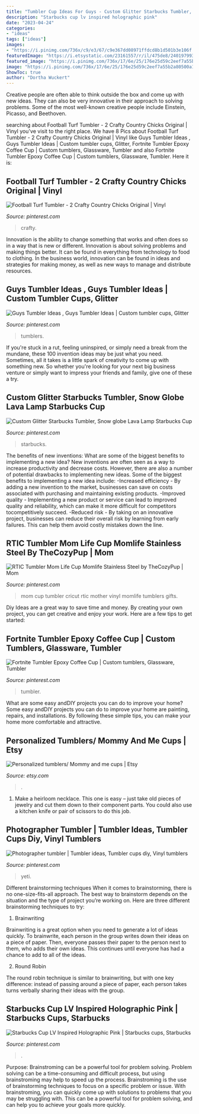 ```yaml
---
title: "Tumbler Cup Ideas For Guys - Custom Glitter Starbucks Tumbler, Snow Globe Lava Lamp Starbucks Cup"
description: "Starbucks cup lv inspired holographic pink"
date: "2023-04-24"
categories:
- "ideas"
tags: ["ideas"]
images:
- "https://i.pinimg.com/736x/c9/e3/67/c9e367dd08971ffdcd8b1d501b3e106f.jpg"
featuredImage: "https://i.etsystatic.com/23161557/r/il/475de8/2401979931/il_794xN.2401979931_e9db.jpg"
featured_image: "https://i.pinimg.com/736x/17/6e/25/176e25d59c2eef7a55b2a80500a12359.jpg"
image: "https://i.pinimg.com/736x/17/6e/25/176e25d59c2eef7a55b2a80500a12359.jpg"
ShowToc: true
author: "Dortha Wuckert"
---
```



Creative people are often able to think outside the box and come up with new ideas. They can also be very innovative in their approach to solving problems. Some of the most well-known creative people include Einstein, Picasso, and Beethoven.

	

		
searching about Football Turf Tumbler - 2 Crafty Country Chicks Original | Vinyl you've visit to the right place. We have 8 Pics about Football Turf Tumbler - 2 Crafty Country Chicks Original | Vinyl like Guys Tumbler Ideas , Guys Tumbler Ideas | Custom tumbler cups, Glitter, Fortnite Tumbler Epoxy Coffee Cup | Custom tumblers, Glassware, Tumbler and also Fortnite Tumbler Epoxy Coffee Cup | Custom tumblers, Glassware, Tumbler. Here it is:
		
    
## Football Turf Tumbler - 2 Crafty Country Chicks Original | Vinyl

<img loading=lazy src="https://i.pinimg.com/736x/58/e2/71/58e271cb13c554ea16e7fa5cca97143d.jpg" onerror="this.onerror=null;this.src='https://tse3.mm.bing.net/th?id=OIP.oUdprXv14_ELwYlK78OqhQHaJ3&amp;pid=15.1';" alt="Football Turf Tumbler - 2 Crafty Country Chicks Original | Vinyl">

_Source: pinterest.com_

>crafty. 

	

Innovation is the ability to change something that works and often does so in a way that is new or different. Innovation is about solving problems and making things better. It can be found in everything from technology to food to clothing. In the business world, innovation can be found in ideas and strategies for making money, as well as new ways to manage and distribute resources.

    
## Guys Tumbler Ideas , Guys Tumbler Ideas | Custom Tumbler Cups, Glitter

<img loading=lazy src="https://i.pinimg.com/736x/17/6e/25/176e25d59c2eef7a55b2a80500a12359.jpg" onerror="this.onerror=null;this.src='https://tse4.mm.bing.net/th?id=OIP.iFd05-QJSWQJGvKcbkSZ4QHaNK&amp;pid=15.1';" alt="Guys Tumbler Ideas , Guys Tumbler Ideas | Custom tumbler cups, Glitter">

_Source: pinterest.com_

>tumblers. 

	

If you're stuck in a rut, feeling uninspired, or simply need a break from the mundane, these 100 invention ideas may be just what you need. Sometimes, all it takes is a little spark of creativity to come up with something new. So whether you're looking for your next big business venture or simply want to impress your friends and family, give one of these a try.

    
## Custom Glitter Starbucks Tumbler, Snow Globe Lava Lamp Starbucks Cup

<img loading=lazy src="https://i.pinimg.com/736x/3f/de/e1/3fdee1e3bacd682937e9e964db09f5a7.jpg" onerror="this.onerror=null;this.src='https://tse1.mm.bing.net/th?id=OIP.FW-Hty6a8N9qj4d8JHj1_gHaLH&amp;pid=15.1';" alt="Custom Glitter Starbucks Tumbler, Snow globe Lava Lamp Starbucks Cup">

_Source: pinterest.com_

>starbucks. 

	

The benefits of new inventions: What are some of the biggest benefits to implementing a new idea?
New inventions are often seen as a way to increase productivity and decrease costs. However, there are also a number of potential drawbacks to implementing new ideas. Some of the biggest benefits to implementing a new idea include: 
-Increased efficiency - By adding a new invention to the market, businesses can save on costs associated with purchasing and maintaining existing products. 
-Improved quality - Implementing a new product or service can lead to improved quality and reliability, which can make it more difficult for competitors tocompetitively succeed. 
-Reduced risk - By taking on an innovative project, businesses can reduce their overall risk by learning from early failures. This can help them avoid costly mistakes down the line.

    
## RTIC Tumbler Mom Life Cup Momlife Stainless Steel By TheCozyPup | Mom

<img loading=lazy src="https://i.pinimg.com/736x/33/45/ac/3345ac4b75c21badab778b3fa34eb220--gifts-for-mom-mother-day-gifts.jpg" onerror="this.onerror=null;this.src='https://tse4.mm.bing.net/th?id=OIP.KjO_7WkKDqAURLJqbq-EnAHaKB&amp;pid=15.1';" alt="RTIC Tumbler Mom Life Cup Momlife Stainless Steel by TheCozyPup | Mom">

_Source: pinterest.com_

>mom cup tumbler cricut rtic mother vinyl momlife tumblers gifts. 

	

Diy Ideas are a great way to save time and money. By creating your own project, you can get creative and enjoy your work. Here are a few tips to get started: 

    
## Fortnite Tumbler Epoxy Coffee Cup | Custom Tumblers, Glassware, Tumbler

<img loading=lazy src="https://i.pinimg.com/736x/50/b2/b2/50b2b287494c4d1203e4ecfae30de871.jpg" onerror="this.onerror=null;this.src='https://tse4.mm.bing.net/th?id=OIP.vlsQBubHkt_iSTp_s7YRKQHaLj&amp;pid=15.1';" alt="Fortnite Tumbler Epoxy Coffee Cup | Custom tumblers, Glassware, Tumbler">

_Source: pinterest.com_

>tumbler. 

	

What are some easy andDIY projects you can do to improve your home?
Some easy andDIY projects you can do to improve your home are painting, repairs, and installations. By following these simple tips, you can make your home more comfortable and attractive.

    
## Personalized Tumblers/ Mommy And Me Cups | Etsy

<img loading=lazy src="https://i.etsystatic.com/23161557/r/il/475de8/2401979931/il_794xN.2401979931_e9db.jpg" onerror="this.onerror=null;this.src='https://tse1.mm.bing.net/th?id=OIP.2FSVghHvW7aNJ5ntPwcyUQHaJ4&amp;pid=15.1';" alt="Personalized tumblers/ Mommy and me cups | Etsy">

_Source: etsy.com_

>. 

	

1. Make a heirloom necklace. This one is easy – just take old pieces of jewelry and cut them down to their component parts. You could also use a kitchen knife or pair of scissors to do this job. 

    
## Photographer Tumbler | Tumbler Ideas, Tumbler Cups Diy, Vinyl Tumblers

<img loading=lazy src="https://i.pinimg.com/736x/c9/e3/67/c9e367dd08971ffdcd8b1d501b3e106f.jpg" onerror="this.onerror=null;this.src='https://tse4.mm.bing.net/th?id=OIP.hvqXf5x4SRc1Ja1XPXifwQHaJ3&amp;pid=15.1';" alt="Photographer tumbler | Tumbler ideas, Tumbler cups diy, Vinyl tumblers">

_Source: pinterest.com_

>yeti. 

	

Different brainstorming techniques
When it comes to brainstorming, there is no one-size-fits-all approach. The best way to brainstorm depends on the situation and the type of project you’re working on. Here are three different brainstorming techniques to try:
1. Brainwriting

Brainwriting is a great option when you need to generate a lot of ideas quickly. To brainwrite, each person in the group writes down their ideas on a piece of paper. Then, everyone passes their paper to the person next to them, who adds their own ideas. This continues until everyone has had a chance to add to all of the ideas.

2. Round Robin

The round robin technique is similar to brainwriting, but with one key difference: instead of passing around a piece of paper, each person takes turns verbally sharing their ideas with the group.

    
## Starbucks Cup LV Inspired Holographic Pink | Starbucks Cups, Starbucks

<img loading=lazy src="https://i.pinimg.com/736x/64/14/28/641428e43a4b2bd8f3c6019a4dd5dfaa.jpg" onerror="this.onerror=null;this.src='https://tse4.mm.bing.net/th?id=OIP.kVk7lV5i1DAO5hnhDC0adQHaJ3&amp;pid=15.1';" alt="Starbucks Cup LV Inspired Holographic Pink | Starbucks cups, Starbucks">

_Source: pinterest.com_

>. 

	

Purpose: Brainstroming can be a powerful tool for problem solving.
Problem solving can be a time-consuming and difficult process, but using brainstroming may help to speed up the process. Brainstroming is the use of brainstorming techniques to focus on a specific problem or issue. With brainstroming, you can quickly come up with solutions to problems that you may be struggling with. This can be a powerful tool for problem solving, and can help you to achieve your goals more quickly.

